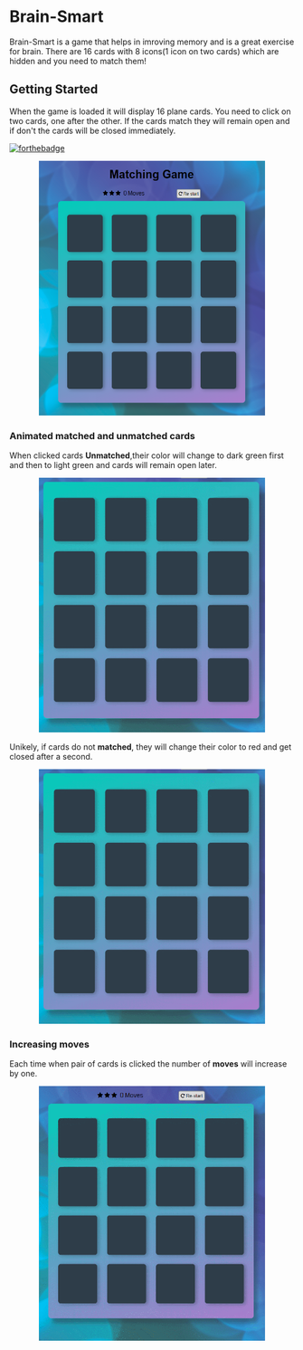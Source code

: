 # Brain-Smart
Brain-Smart is a game that helps in imroving memory and is a great exercise for brain. There are 16 cards with 8 icons(1 icon on two cards) which are hidden and you need to match them!
## Getting Started
When the game is loaded it will display 16 plane cards. You need to click on two cards, one after the other. If the cards match they will remain open and if don't the cards will be closed immediately.

[![forthebadge](https://forthebadge.com/images/badges/built-with-love.svg)](https://forthebadge.com)

<p align="center"><img src="images/memoryGame.png" width="400px" height="450px"></p>

### Animated matched  and unmatched cards
When clicked cards **Unmatched**,their color will change to dark green first and then to light green and cards will remain open later.
<p align="center"><img src="images/match.gif" width="400px" height="450px"></p>

Unikely, if cards do not **matched**, they will change their color to red and get closed after a second.
<p align="center"><img src="images/unmatch.gif" width="400px" height="450px"></p>

### Increasing moves
Each time when pair of cards is clicked the number of __moves__ will increase by one.
<p align="center"><img src="images/moves.gif" width="400px" height="450px"></p>








